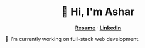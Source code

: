<p align="center">
  <h1 align="center">👋 Hi, I'm Ashar</h1>
  <p align="center">
    <a href="https://github.com/asharahmed/asharahmed/blob/41e0614f32821c9171840eacf3e1c83278a85b84/My_Resume-13.pdf"><strong>Resume</strong></a> &middot; 
    <a href="https://www.linkedin.com/in/asharsahmed/"><strong>LinkedIn</strong></a>
  </p>
</p>
🔭  I’m currently working on full-stack web development.


<!--
**asharahmed/asharahmed** is a ✨ _special_ ✨ repository because its `README.md` (this file) appears on your GitHub profile.

Here are some ideas to get you started:

- 
-
- 👯 I’m looking to collaborate on ...
- 🤔 I’m looking for help with ...
- 💬 Ask me about ...
-
- 
- ⚡ Fun fact: ...
-->
